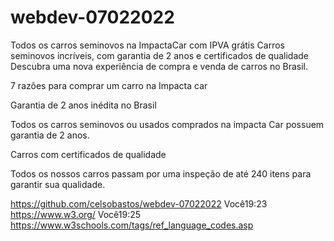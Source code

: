 # webdev-07022022

Todos os carros seminovos na ImpactaCar com IPVA grátis
Carros seminovos incríveis, com garantia de 2 anos e certificados de qualidade
Descubra uma nova experiência de compra e venda de carros no Brasil.


7 razões para comprar um carro na Impacta car

Garantia de 2 anos inédita no Brasil 

 Todos os carros seminovos ou usados comprados na impacta Car possuem garantia de 2 anos. 

Carros com certificados de qualidade 

 Todos os nossos carros passam por uma inspeção de até 240 itens para garantir sua qualidade. 

https://github.com/celsobastos/webdev-07022022
Você19:23
https://www.w3.org/
Você19:25
https://www.w3schools.com/tags/ref_language_codes.asp
